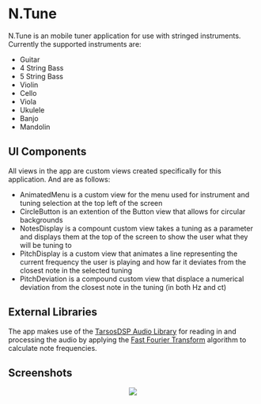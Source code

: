 # N.Tune
N.Tune is an mobile tuner application for use with stringed instruments. Currently the supported instruments are:
* Guitar
* 4 String Bass
* 5 String Bass
* Violin
* Cello
* Viola
* Ukulele
* Banjo
* Mandolin

## UI Components
All views in the app are custom views created specifically for this application. And are as follows:
* AnimatedMenu is a custom view for the menu used for instrument and tuning selection at the top left of the screen
* CircleButton is an extention of the Button view that allows for circular backgrounds
* NotesDisplay is a compount custom view takes a tuning as a parameter and displays them at the top of the screen to show the user what they will be tuning to
* PitchDisplay is a custom view that animates a line representing the current frequency the user is playing and how far it deviates from the closest note in the selected tuning
* PitchDeviation is a compound custom view that displace a numerical deviation from the closest note in the tuning (in both Hz and ct)

## External Libraries
The app makes use of the [TarsosDSP Audio Library](https://github.com/JorenSix/TarsosDSP) for reading in and processing the audio by applying the [Fast Fourier Transform](https://en.wikipedia.org/wiki/Fast_Fourier_transform) algorithm to calculate note frequencies.

## Screenshots
<p align="center">
 <img src="https://media.giphy.com/media/9SIO6XmjB9O1LK0vjL/giphy.gif"/>
